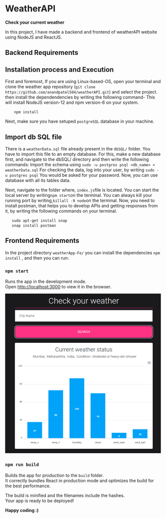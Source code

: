 # WeatherAPI
**Check your current weather**

In this project, I have made a backend and frontend of weatherAPI website using NodeJS and ReactJS.

## Backend Requirements

## Installation process and Execution

First and foremost, If you are using Linux-based-OS, open your terminal and clone the weather app repository (`git clone https://github.com/anandpatel504/weatherAPI.git`) and select the project. then install the dependendencies by writing the following command-
This will install NodeJS version-12 and npm version-6 on your system.

        npm install

Next, make sure you have setuped `postgreSQL` database in your machine.

## Import db SQL file

There is a `weatherData.sql` file already present in the `dbSQL/` folder. You have to import this file to an empty database. For this, make a new database first, and navigate to the dbSQL/ directory and then write the following commands:
Import the schema using `sudo -u postgres psql <db_name> < weatherData.sql`
For checking the data, log into your user, by writing `sudo -u postgres psql` You would be asked for your password. Now, you can use database with all its tables data.

Next, navigate to the folder where, `index.js`file is located. You can start the local server by writing`npm start`on the terminal.
You can always kill your running port by writing,`killall -9 node`on the terminal.
Now, you need to install postman, that helps you to develop APIs and getting responses from it, by writing the following commands on your terminal.

       sudo apt-get install snap
       snap install postman

## Frontend Requirements

In the project directory `weatherApp-Fe/` you can install the dependencies `npm install` , and then you can run:

### `npm start`

Runs the app in the development mode.<br />
Open [http://localhost:3000](http://localhost:3000) to view it in the browser.

![alt text](https://github.com/anandpatel504/weatherAPI/blob/main/assets/weatherAppUI.png?raw=true)


### `npm run build`

Builds the app for production to the `build` folder.<br />
It correctly bundles React in production mode and optimizes the build for the best performance.

The build is minified and the filenames include the hashes.<br />
Your app is ready to be deployed!

**Happy coding :)**
